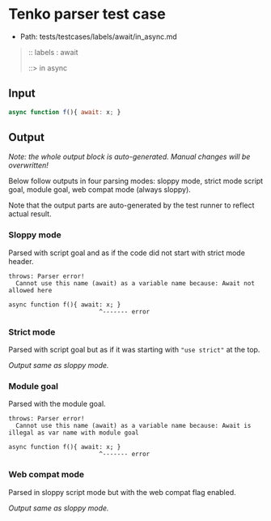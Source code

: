 # Tenko parser test case

- Path: tests/testcases/labels/await/in_async.md

> :: labels : await
>
> ::> in async

## Input

`````js
async function f(){ await: x; }
`````

## Output

_Note: the whole output block is auto-generated. Manual changes will be overwritten!_

Below follow outputs in four parsing modes: sloppy mode, strict mode script goal, module goal, web compat mode (always sloppy).

Note that the output parts are auto-generated by the test runner to reflect actual result.

### Sloppy mode

Parsed with script goal and as if the code did not start with strict mode header.

`````
throws: Parser error!
  Cannot use this name (await) as a variable name because: Await not allowed here

async function f(){ await: x; }
                         ^------- error
`````

### Strict mode

Parsed with script goal but as if it was starting with `"use strict"` at the top.

_Output same as sloppy mode._

### Module goal

Parsed with the module goal.

`````
throws: Parser error!
  Cannot use this name (await) as a variable name because: Await is illegal as var name with module goal

async function f(){ await: x; }
                         ^------- error
`````


### Web compat mode

Parsed in sloppy script mode but with the web compat flag enabled.

_Output same as sloppy mode._

